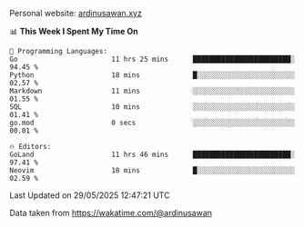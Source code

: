Personal website: [ardinusawan.xyz](https://ardinusawan.xyz)

<!--START_SECTION:waka-->
📊 **This Week I Spent My Time On** 

```text
💬 Programming Languages: 
Go                       11 hrs 25 mins      ████████████████████████░   94.45 % 
Python                   18 mins             █░░░░░░░░░░░░░░░░░░░░░░░░   02.57 % 
Markdown                 11 mins             ░░░░░░░░░░░░░░░░░░░░░░░░░   01.55 % 
SQL                      10 mins             ░░░░░░░░░░░░░░░░░░░░░░░░░   01.41 % 
go.mod                   0 secs              ░░░░░░░░░░░░░░░░░░░░░░░░░   00.01 % 

🔥 Editors: 
GoLand                   11 hrs 46 mins      ████████████████████████░   97.41 % 
Neovim                   18 mins             █░░░░░░░░░░░░░░░░░░░░░░░░   02.59 % 
```


 Last Updated on 29/05/2025 12:47:21 UTC
<!--END_SECTION:waka-->
Data taken from https://wakatime.com/@ardinusawan
